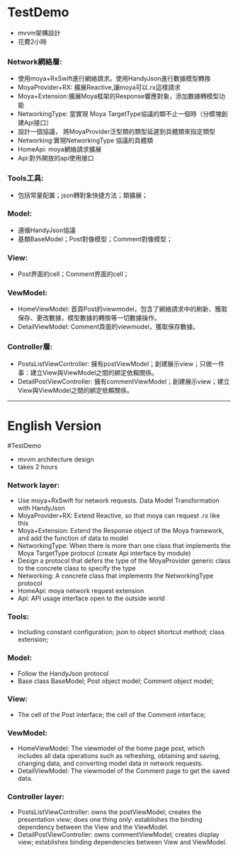 # TestDemo
* mvvm架構設計    
* 花費2小時

### Network網絡層:
* 使用moya+RxSwift進行網絡請求。使用HandyJson進行數據模型轉換    
* MoyaProvider+RX: 擴展Reactive,讓moya可以.rx這樣請求     
* Moya+Extension:擴展Moya框架的Response響應對象，添加數據轉模型功能          
* NetworkingType: 當實現 Moya TargetType協議的類不止一個時（分模塊創建Api接口）    
* 設計一個協議， 將MoyaProvider泛型類的類型延遲到具體類來指定類型     
* Networking:實現NetworkingType 協議的具體類     
* HomeApi: moya網絡請求擴展    
* Api:對外開放的api使用接口     

### Tools工具:
* 包括常量配置；json轉對象快捷方法；類擴展；     

### Model:
* 遵循HandyJson協議     
* 基類BaseModel；Post對像模型；Comment對像模型；     

### View:
* Post界面的cell；Comment界面的cell；     

### VewModel:
* HomeViewModel: 首頁Post的viewmodel，包含了網絡請求中的刷新、獲取保存、更改數據，模型數據的轉換等一切數據操作。    
* DetailViewModel: Comment頁面的viewmodel，獲取保存數據。     

### Controller層:
* PostsListViewController: 擁有postViewModel；創建展示view；只做一件事：建立View與ViewModel之間的綁定依賴關係。     
* DetailPostViewController: 擁有commentViewModel；創建展示view；建立View與ViewModel之間的綁定依賴關係。   

***

# English Version   
#TestDemo   
* mvvm architecture design
* takes 2 hours

### Network layer:
* Use moya+RxSwift for network requests. Data Model Transformation with HandyJson
* MoyaProvider+RX: Extend Reactive, so that moya can request .rx like this
* Moya+Extension: Extend the Response object of the Moya framework, and add the function of data to model
* NetworkingType: When there is more than one class that implements the Moya TargetType protocol (create Api interface by module)
* Design a protocol that defers the type of the MoyaProvider generic class to the concrete class to specify the type
* Networking: A concrete class that implements the NetworkingType protocol
* HomeApi: moya network request extension
* Api: API usage interface open to the outside world

### Tools:
* Including constant configuration; json to object shortcut method; class extension;

### Model:
* Follow the HandyJson protocol
* Base class BaseModel; Post object model; Comment object model;

### View:
* The cell of the Post interface; the cell of the Comment interface;

### VewModel:
* HomeViewModel: The viewmodel of the home page post, which includes all data operations such as refreshing, obtaining and saving, changing data, and converting model data in network requests.
* DetailViewModel: The viewmodel of the Comment page to get the saved data.

### Controller layer:
* PostsListViewController: owns the postViewModel; creates the presentation view; does one thing only: establishes the binding dependency between the View and the ViewModel.
* DetailPostViewController: owns commentViewModel; creates display view; establishes binding dependencies between View and ViewModel.
